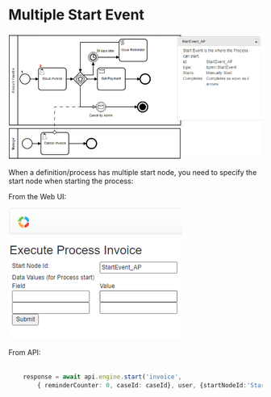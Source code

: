 
# Multiple Start Event


![Image description](invoice-start.png)


When a definition/process has multiple start node, you need to specify the start node when starting the process:

From the Web UI:

![Image description](invoice-start-prompt.png)

From API:
```ts
    
    response = await api.engine.start('invoice', 
        { reminderCounter: 0, caseId: caseId}, user, {startNodeId:'StartEvent_AP'});
```
